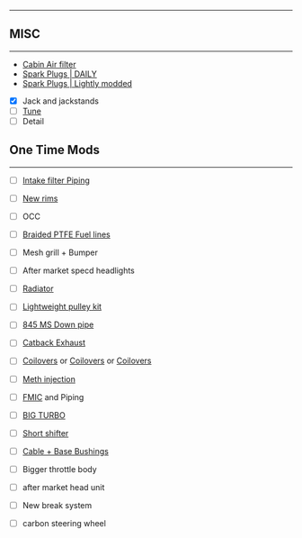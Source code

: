 


---

## MISC
---
- [Cabin Air filter](https://www.amazon.ca/Fram-CF10709-Fresh-Breeze-Filter/dp/B004IZWMD6/ref=asc_df_B004IZWMD6/?tag=googleshopc0c-20&linkCode=df0&hvadid=706745692750&hvpos=&hvnetw=g&hvrand=14717651634566267568&hvpone=&hvptwo=&hvqmt=&hvdev=c&hvdvcmdl=&hvlocint=&hvlocphy=9000376&hvtargid=pla-434211451586&psc=1&mcid=2df549c08d4534598f669980af6a4245&gad_source=1)
- [Spark Plugs | DAILY](https://ca.a-premium.com/product/4-Pcs-Iridium-Platinum-Spark-Plugs-for-2015-Hyundai-Veloster-rQxB7C8lG2?variant=2636772&utm_source=gmc&utm_content=92796949581083410_2636772&utm_source=Google&campaignid=21058832568&adgroupid=160038704312&adid=692420557664&extension_id=&utm_campaign=4_CA_PLA_New_Items_Original&device=c&device_model=&keyword=&matchtype=&utm_site=g&geo=9000376&utm_placement=&target=&target_id=pla-2278420536443&ad_position=&adtype=pla&product_id=2636772&gad_source=1&gclid=Cj0KCQjwgrO4BhC2ARIsAKQ7zUnTGl3zRnhwwk0u88F4mW3zGyeSblOugpfNC9W4znTlvgucos2x_XMaAuzHEALw_wcB)
- [Spark Plugs | Lightly modded](https://n75motorsports.ca/products/ngk-1422-engine-spark-plugs?_pos=1&_sid=0e5f09d37&_ss=r)
- [x] Jack and jackstands
- [ ] [Tune](https://www.rdturbo.com/contact)
- [ ] Detail 

## One Time Mods
---
- [ ] [Intake filter Piping](https://sharkracing.com/2012-2017-veloster-turbo-oem-style-intake-pipe-kit/?srsltid=AfmBOooTqR-nwBIzJ-LrpaHCt7U1GV2v1h7V8Ifoo0THAOdXPoUbSNol) 
- [ ] [New rims](https://www.fitmentindustries.com/wheel-offset-gallery/321591/2015-hyundai-veloster-avid1-av6-oem-stock-falken-atr-sport)
- [ ] OCC
- [ ] [Braided PTFE Fuel lines](https://kdmtuners.com/product/ptfe-fuel-line/)
- [ ] Mesh grill + Bumper
- [ ] After market specd headlights
- [ ] [Radiator](https://meganracing.com/mr-rt-hyv11t)
- [ ] [Lightweight pulley kit](https://www.nonstoptuning.co/store/p60/2011-2017HyundaiVelosterPulleyKitNST31600K.html)
- [ ] [845 MS Down pipe](https://www.845motorsports.com/shop/hyundai/velosters/veloster-turbo/845-motorsports-downpipe/)
- [ ] [Catback Exhaust](https://ca.mbrp.com/collections/s47034cf-mbrp-cat-back-exhaust-for-2015-hyundai-veloster-turbo-1-6l-1)
- [ ] [Coilovers](https://coilovers.ca/products/2011-2017-hyundai-veloster-ksport-usa-coilovers?_pos=1&_sid=0196dde07&_ss=r) or [Coilovers](https://coiloverkits.com/collections/all/make_hyundai+model_veloster) or [Coilovers](https://www.proimporttuners.com/parts/2015-hyundai/veloster-coilovers.html?ctid=3049) 
- [ ] [Meth injection](https://www.proimporttuners.com/parts/2015-hyundai/veloster-aem-water-methanol-injection-kit.html?ctid=3049)
- [ ] [FMIC](https://www.proimporttuners.com/parts/2015-hyundai/veloster-mishimoto-universal-intercooler.html?ctid=3049) and Piping
- [ ] [BIG TURBO](https://kdmtuners.com/product/k03-upgraded-turbo/)
- [ ] [Short shifter](https://meganracing.com/njjhy/hyundai-veloster-11-14-1-6l-gamma-turbo-mpi-gdi-tci-6-speed-short-throw-shifter-ss-6037?utm_source=chatgpt.com)
- [ ] [Cable + Base Bushings](https://www.addw1.com/products/add-w1-hyundai-veloster-turbo-2011-2018-accent-2012-shifter-cable-base-bushings?srsltid=AfmBOoqvghjMz4aa6A1L5Oi3behdIi9Goc8gLXfrPRwxWxfTOrg_Dw9j&utm_source=chatgpt.com)
- [ ] Bigger throttle body
- [ ] after market head unit
- [ ] New break system
- [ ] carbon steering wheel 



